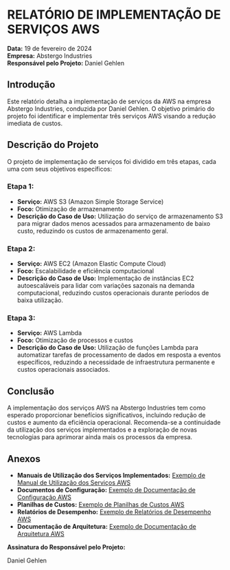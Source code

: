 # RELATÓRIO DE IMPLEMENTAÇÃO DE SERVIÇOS AWS

**Data:** 19 de fevereiro de 2024  
**Empresa:** Abstergo Industries  
**Responsável pelo Projeto:** Daniel Gehlen

## Introdução
Este relatório detalha a implementação de serviços da AWS na empresa Abstergo Industries, conduzida por Daniel Gehlen. O objetivo primário do projeto foi identificar e implementar três serviços AWS visando a redução imediata de custos.

## Descrição do Projeto
O projeto de implementação de serviços foi dividido em três etapas, cada uma com seus objetivos específicos:

### Etapa 1:
- **Serviço:** AWS S3 (Amazon Simple Storage Service)
- **Foco:** Otimização de armazenamento
- **Descrição do Caso de Uso:** Utilização do serviço de armazenamento S3 para migrar dados menos acessados para armazenamento de baixo custo, reduzindo os custos de armazenamento geral.

### Etapa 2:
- **Serviço:** AWS EC2 (Amazon Elastic Compute Cloud)
- **Foco:** Escalabilidade e eficiência computacional
- **Descrição do Caso de Uso:** Implementação de instâncias EC2 autoescaláveis para lidar com variações sazonais na demanda computacional, reduzindo custos operacionais durante períodos de baixa utilização.

### Etapa 3:
- **Serviço:** AWS Lambda
- **Foco:** Otimização de processos e custos
- **Descrição do Caso de Uso:** Utilização de funções Lambda para automatizar tarefas de processamento de dados em resposta a eventos específicos, reduzindo a necessidade de infraestrutura permanente e custos operacionais associados.

## Conclusão
A implementação dos serviços AWS na Abstergo Industries tem como esperado proporcionar benefícios significativos, incluindo redução de custos e aumento da eficiência operacional. Recomenda-se a continuidade da utilização dos serviços implementados e a exploração de novas tecnologias para aprimorar ainda mais os processos da empresa.

## Anexos

- **Manuais de Utilização dos Serviços Implementados:** [Exemplo de Manual de Utilização dos Serviços AWS](https://docs.aws.amazon.com/pt_br/index.html)
- **Documentos de Configuração:** [Exemplo de Documentação de Configuração AWS](https://aws.amazon.com/documentation/)
- **Planilhas de Custos:** [Exemplo de Planilhas de Custos AWS](https://calculator.aws.amazon.com/)
- **Relatórios de Desempenho:** [Exemplo de Relatórios de Desempenho AWS](https://aws.amazon.com/about-aws/global-infrastructure/reliability/)
- **Documentação de Arquitetura:** [Exemplo de Documentação de Arquitetura AWS](https://aws.amazon.com/architecture/)

  
**Assinatura do Responsável pelo Projeto:**

Daniel Gehlen
